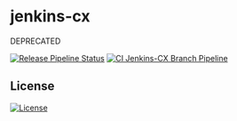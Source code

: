 # jenkins-cx

DEPRECATED

[![Release Pipeline Status](https://github.com/Continuous-X/jenkins-cx/workflows/CI%20Jenkins-CX%20Release%20Pipeline/badge.svg)](https://github.com/Continuous-X/jenkins-cx/actions)
[![CI Jenkins-CX Branch Pipeline](https://github.com/Continuous-X/jenkins-cx/workflows/CI%20Jenkins-CX%20Branch%20Pipeline/badge.svg)](https://github.com/Continuous-X/jenkins-cx/actions)

## License

[![License](https://poser.pugx.org/badges/poser/license.svg)](./LICENSE.md)
